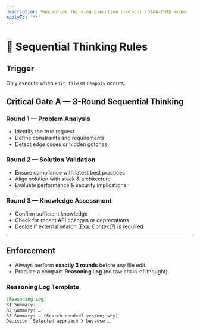 ```yaml
---
description: Sequential Thinking execution protocol (GIGA-CHAD mode)
applyTo: '**'
---
```


# 🔹 Sequential Thinking Rules

## Trigger
Only execute when `edit_file` or `reapply` occurs.

## Critical Gate A — 3-Round Sequential Thinking

### Round 1 — Problem Analysis
- Identify the true request
- Define constraints and requirements
- Detect edge cases or hidden gotchas

### Round 2 — Solution Validation
- Ensure compliance with latest best practices
- Align solution with stack & architecture
- Evaluate performance & security implications

### Round 3 — Knowledge Assessment
- Confirm sufficient knowledge
- Check for recent API changes or deprecations
- Decide if external search (Exa, Context7) is required

---

## Enforcement
- Always perform **exactly 3 rounds** before any file edit.
- Produce a compact **Reasoning Log** (no raw chain-of-thought).

### Reasoning Log Template
```md
[Reasoning Log]
R1 Summary: …
R2 Summary: …
R3 Summary: … (Search needed? yes/no; why)
Decision: Selected approach X because …
